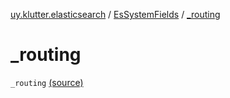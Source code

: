 [uy.klutter.elasticsearch](../index.md) / [EsSystemFields](index.md) / [_routing](.)


# _routing
<code>_routing</code> [(source)](https://github.com/kohesive/klutter/blob/master/elasticsearch-jdk7/src/main/kotlin/uy/klutter/elasticsearch/Mappings.kt#L11)<br/>

